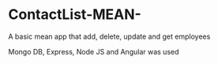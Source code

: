 # ContactList-MEAN-

A basic mean app that add, delete, update and get employees

Mongo DB, Express, Node JS and Angular was used
